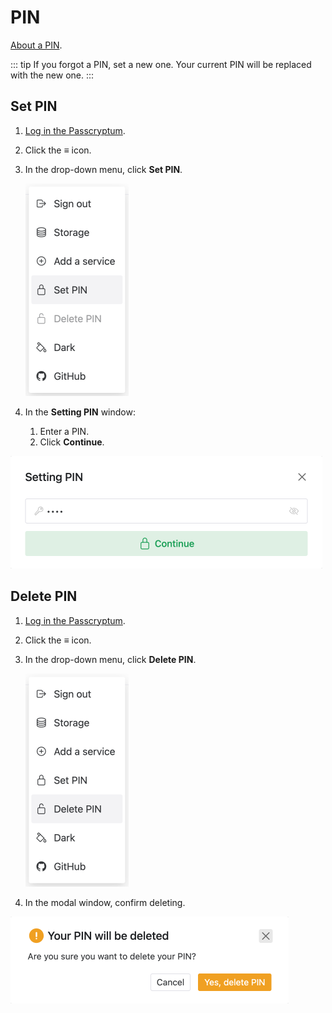 # PIN

[About a PIN](../overview/glossary.md#pin).

::: tip
If you forgot a PIN, set a new one. Your current PIN will be replaced with the new one.
:::

## Set PIN

1. [Log in the Passcryptum](general.md#log-in-passcryptum).
1. Click the <b>≡</b> icon.
1. In the drop-down menu, click <b>Set PIN</b>.

   ![The application menu. The Set PIN item](../images/pin/set-menu-item.png 'The application menu. The Set PIN item')

1. In the <b>Setting PIN</b> window:
   1. Enter a PIN.
   1. Click <b>Continue</b>.

![The Setting window](../images/pin/set-window.png 'The Setting window')

## Delete PIN

1. [Log in the Passcryptum](general.md#log-in-passcryptum).
1. Click the <b>≡</b> icon.
1. In the drop-down menu, click <b>Delete PIN</b>.

   ![The application menu. The Delete PIN item](../images/pin/delete-menu-item.png 'The application menu. The Delete PIN item')

1. In the modal window, confirm deleting.

![The Your PIN will be deleted window](../images/pin/delete-window.png 'The Your PIN will be deleted window')
